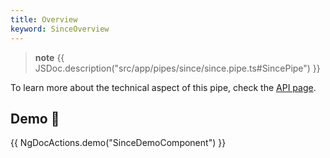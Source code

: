 ```yaml
---
title: Overview
keyword: SinceOverview
---
```


> **note**
> {{ JSDoc.description("src/app/pipes/since/since.pipe.ts#SincePipe") }}

To learn more about the technical aspect of this pipe, check the [API page](https://louiiuol.github.io/ngx-lib/api/classes/api/SincePipe).

## Demo 👀

{{ NgDocActions.demo("SinceDemoComponent") }}
